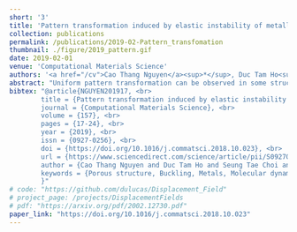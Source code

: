 ```yaml
---
short: '3'
title: 'Pattern transformation induced by elastic instability of metallic porous structures'
collection: publications
permalink: /publications/2019-02-Pattern_transfomation
thumbnail: ./figure/2019_pattern.gif
date: 2019-02-01
venue: 'Computational Materials Science'
authors: '<a href="/cv">Cao Thang Nguyen</a><sup>*</sup>, Duc Tam Ho<sup>*</sup>, Seung Tae Choi, Doo-Man Chun, Sung Youb Kim <br> <small><i>* equal contribution.</i></small>'
abstract: "Uniform pattern transformation can be observed in some structures with periodic arrays of pores at a critical compressive load because of buckling of the constituents of the structures. This pattern transformation can be exploited to design structures for various potential applications. Previous studies have focused on the instability of periodic porous structures of which the base materials were elastomers, and applications of these structures may be narrow because of the elastomer limitations of low melting temperature and stiffness. In addition, material failures such as plasticity and fracture were rarely discussed in previous studies. Here, we introduce metals as the base materials for some periodic metallic porous nanostructures (PMPNs). Our molecular dynamics simulation results show that PMPNs can exhibit pattern transformation at a critical strain because of buckling. In addition, we develop a simple formulation by incorporating the effect of surface on the Euler–Bernoulli beam theory to predict the critical load for the buckling of nanostructures. The prediction of our model is in good agreement with the molecular dynamics simulation results. When the applied strain is sufficiently large, the nanoscale metals experience dislocation-medicated plasticity. We also show that the pore shape of the PMPNs strongly affects the characteristics of the periodic metallic structures including the effective Young’s modulus, critical strain for micro-buckling, and critical strain for plasticity."
bibtex: "@article{NGUYEN201917, <br>
        title = {Pattern transformation induced by elastic instability of metallic porous structures}, <br>
        journal = {Computational Materials Science}, <br>
        volume = {157}, <br>
        pages = {17-24}, <br>
        year = {2019}, <br>
        issn = {0927-0256}, <br>
        doi = {https://doi.org/10.1016/j.commatsci.2018.10.023}, <br>
        url = {https://www.sciencedirect.com/science/article/pii/S0927025618306955}, <br>
        author = {Cao Thang Nguyen and Duc Tam Ho and Seung Tae Choi and Doo-Man Chun and Sung Youb Kim}, <br>
        keywords = {Porous structure, Buckling, Metals, Molecular dynamics simulation}, <br>
        }"
# code: "https://github.com/dulucas/Displacement_Field"
# project_page: /projects/DisplacementFields
# pdf: "https://arxiv.org/pdf/2002.12730.pdf"
paper_link: "https://doi.org/10.1016/j.commatsci.2018.10.023"
---
```


<!-- Full text at [publisher](https://doi.org/10.1016/j.commatsci.2018.10.023) -->